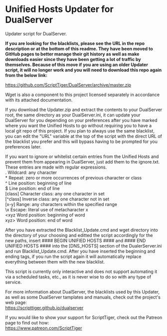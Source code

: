 # Unified Hosts Updater for DualServer
Updater script for DualServer.

**If you are looking for the blacklists, please see the URL in the repo description or at the bottom of this readme. They have been moved to GitHub pages to better manage their git history as well as make downloads easier since they have been getting a lot of traffic by themselves. Because of this move if you are using an older Updater script, it will no longer work and you will need to download this repo again from the below link:**

https://github.com/ScriptTiger/DualServer/archive/master.zip

Wget is also a component to this project licensed separately in accordance with its attached documentation.

If you download the Updater.zip and extract the contents to your DualServer root, the same directory as your DualServer.ini, it can update your DualServer for you depending on your preferences after you have marked where you want the Unified Hosts to go without requiring you to have a local git repo of this project. If you plan to always use the same blacklist, you can edit the "URL" variable at the top of the script with the direct URL of the blacklist you prefer and this will bypass having to be prompted for you preferences later.

If you want to ignore or whitelist certain entries from the Unified Hosts and prevent them from appearing in DualServer, just add them to the ignore.txt. These entries are made with regular expressions.  
    .        Wildcard: any character  
    *        Repeat: zero or more occurrences of previous character or class  
    ^        Line position: beginning of line  
    $        Line position: end of line  
    [class]  Character class: any one character in set  
    [^class] Inverse class: any one character not in set  
    [x-y]    Range: any characters within the specified range  
    \x       Escape: literal use of metacharacter x  
    \<xyz    Word position: beginning of word  
    xyz\>    Word position: end of word

After you have extracted the Blacklist_Update.cmd and wget directory into the directory of your choosing and editted the script accordingly for the new paths, insert #### BEGIN UNIFIED HOSTS #### and #### END UNIFIED HOSTS #### into the [DNS_HOSTS] section of the DualerServer.ini and run Blacklist_Update.cmd. After you have inserted the beginning and ending tags, if you run the script again it will automatically replace everything between them with the new blacklist.

This script is currently only interactive and does not support automating it via a scheduled tasks, etc., as it is never wise to do so with any type of service.

For more information about DualServer, the blacklists used by this Updater, as well as some DualServer tamplates and manuals, check out the project's web page:  
https://scripttiger.github.io/dualserver

If you would like to show your support for ScriptTiger, check out the Patreon page to find out how:  
https://www.patreon.com/ScriptTiger
